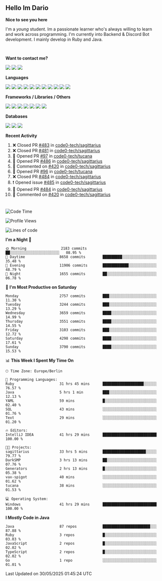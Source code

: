 <h2>Hello Im Dario</h2>

**Nice to see you here**

I'm a *young* student. Im a passionate learner who's always willing to learn and work across
programming. I'm currently into Backend & Discord Bot development. I mainly develop in Ruby and Java.

<br/>

**Want to contact me?**

<a href="https://github.com/knerio"><img src="https://img.shields.io/badge/-Github-blue?style=for-the-badge&logo=github&logoColor=white"/></a> <a href="https://discord.com/users/639416958923702292"><img src="https://img.shields.io/badge/-knerio-blue?style=for-the-badge&logo=discord&logoColor=white"/></a> <a href="https://twitch.tv/dopalos_"><img src="https://img.shields.io/badge/-twitch-blue?style=for-the-badge&logo=twitch&logoColor=white"/></a>

**Languages**

<img src="https://img.shields.io/badge/-Java-blue?style=for-the-badge&logo=java&logoColor=white"/> <img src="https://img.shields.io/badge/-Ruby-blue?style=for-the-badge&logo=Ruby&logoColor=white"/> <img src="https://img.shields.io/badge/-Git-blue?style=for-the-badge&logo=Git&logoColor=white"/> <img src="https://img.shields.io/badge/-HTML-blue?style=for-the-badge&logo=html5&logoColor=white"/> <img src="https://img.shields.io/badge/-CSS-blue?style=for-the-badge&logo=CSS3&logoColor=white"/> <img src="https://img.shields.io/badge/-Javascript-blue?style=for-the-badge&logo=javascript&logoColor=white"/> <img src="https://img.shields.io/badge/-Typescript-blue?style=for-the-badge&logo=TypeScript&logoColor=white"/> <img src="https://img.shields.io/badge/-Kotlin-blue?style=for-the-badge&logo=kotlin&logoColor=white"/> <img src="https://img.shields.io/badge/-SQL-blue?style=for-the-badge&logo=MYSQL&logoColor=white"/> <img src="https://img.shields.io/badge/-Markdown-blue?style=for-the-badge&logo=Markdown&logoColor=white"/> <img src="https://img.shields.io/badge/-JSON-blue?style=for-the-badge&logo=JSON&logoColor=white"/>
<br/>

 **Frameworks / Libraries / Others**

<img src="https://img.shields.io/badge/-Ruby_On_Rails-blue?style=for-the-badge&logo=ruby-on-rails&logoColor=white"/> <img src="https://img.shields.io/badge/-JDA-blue?style=for-the-badge&logo=JDA&logoColor=white"/> <img src="https://img.shields.io/badge/-Bootstrap-blue?style=for-the-badge&logo=Bootstrap&logoColor=white"/> <img src="https://img.shields.io/badge/-Node.JS-blue?style=for-the-badge&logo=node.js&logoColor=white"/> <img src="https://img.shields.io/badge/-React-blue?style=for-the-badge&logo=React&logoColor=white"/> <img src="https://img.shields.io/badge/-Express-blue?style=for-the-badge&logo=Express&logoColor=white"/> <img src="https://img.shields.io/badge/-Next.Js-blue?style=for-the-badge&logo=Next.Js&logoColor=white"/>

**Databases**

<img src="https://img.shields.io/badge/-MongoDB-blue?style=for-the-badge&logo=mongodb&logoColor=white"/> <img src="https://img.shields.io/badge/-MariaDB-blue?style=for-the-badge&logo=MariaDB&logoColor=white"/>
<img src="https://img.shields.io/badge/-PostgreSQL-blue?style=for-the-badge&logo=PostgreSQl&logoColor=white"/>

**Recent Activity**

<!--RECENT_ACTIVITY:start-->
1. ❌ Closed PR [#483](https://github.com/code0-tech/sagittarius/pull/483) in [code0-tech/sagittarius](https://github.com/code0-tech/sagittarius)<br>
2. ❌ Closed PR [#481](https://github.com/code0-tech/sagittarius/pull/481) in [code0-tech/sagittarius](https://github.com/code0-tech/sagittarius)<br>
3. 💪 Opened PR [#97](https://github.com/code0-tech/tucana/pull/97) in [code0-tech/tucana](https://github.com/code0-tech/tucana)<br>
4. 💪 Opened PR [#486](https://github.com/code0-tech/sagittarius/pull/486) in [code0-tech/sagittarius](https://github.com/code0-tech/sagittarius)<br>
5. 💬 Commented on [#420](https://github.com/code0-tech/sagittarius/issues/420#issuecomment-2916435603) in [code0-tech/sagittarius](https://github.com/code0-tech/sagittarius)<br>
6. 💪 Opened PR [#96](https://github.com/code0-tech/tucana/pull/96) in [code0-tech/tucana](https://github.com/code0-tech/tucana)<br>
7. ❌ Closed PR [#484](https://github.com/code0-tech/sagittarius/pull/484) in [code0-tech/sagittarius](https://github.com/code0-tech/sagittarius)<br>
8. ❗️ Opened issue [#485](https://github.com/code0-tech/sagittarius/issues/485) in [code0-tech/sagittarius](https://github.com/code0-tech/sagittarius)<br>
9. 💪 Opened PR [#484](https://github.com/code0-tech/sagittarius/pull/484) in [code0-tech/sagittarius](https://github.com/code0-tech/sagittarius)<br>
10. 💬 Commented on [#420](https://github.com/code0-tech/sagittarius/issues/420#issuecomment-2915980479) in [code0-tech/sagittarius](https://github.com/code0-tech/sagittarius)<br>
<!--RECENT_ACTIVITY:end-->
 
#

<!--START_SECTION:waka-->
![Code Time](http://img.shields.io/badge/Code%20Time-1%2C217%20hrs%2058%20mins-blue)

![Profile Views](http://img.shields.io/badge/Profile%20Views-0-blue)

![Lines of code](https://img.shields.io/badge/From%20Hello%20World%20I%27ve%20Written-2.6%20million%20lines%20of%20code-blue)

**I'm a Night 🦉** 

```text
🌞 Morning                2183 commits        ██░░░░░░░░░░░░░░░░░░░░░░░   08.95 % 
🌆 Daytime                8658 commits        █████████░░░░░░░░░░░░░░░░   35.48 % 
🌃 Evening                11906 commits       ████████████░░░░░░░░░░░░░   48.79 % 
🌙 Night                  1655 commits        ██░░░░░░░░░░░░░░░░░░░░░░░   06.78 % 
```
📅 **I'm Most Productive on Saturday** 

```text
Monday                   2757 commits        ███░░░░░░░░░░░░░░░░░░░░░░   11.30 % 
Tuesday                  3244 commits        ███░░░░░░░░░░░░░░░░░░░░░░   13.29 % 
Wednesday                3659 commits        ████░░░░░░░░░░░░░░░░░░░░░   14.99 % 
Thursday                 3551 commits        ████░░░░░░░░░░░░░░░░░░░░░   14.55 % 
Friday                   3103 commits        ███░░░░░░░░░░░░░░░░░░░░░░   12.72 % 
Saturday                 4298 commits        ████░░░░░░░░░░░░░░░░░░░░░   17.61 % 
Sunday                   3790 commits        ████░░░░░░░░░░░░░░░░░░░░░   15.53 % 
```


📊 **This Week I Spent My Time On** 

```text
🕑︎ Time Zone: Europe/Berlin

💬 Programming Languages: 
Ruby                     31 hrs 45 mins      ███████████████████░░░░░░   76.57 % 
Java                     5 hrs 1 min         ███░░░░░░░░░░░░░░░░░░░░░░   12.13 % 
YAML                     59 mins             █░░░░░░░░░░░░░░░░░░░░░░░░   02.40 % 
SQL                      43 mins             ░░░░░░░░░░░░░░░░░░░░░░░░░   01.76 % 
Text                     29 mins             ░░░░░░░░░░░░░░░░░░░░░░░░░   01.20 % 

🔥 Editors: 
IntelliJ IDEA            41 hrs 29 mins      █████████████████████████   100.00 % 

🐱‍💻 Projects: 
sagittarius              33 hrs 5 mins       ████████████████████░░░░░   79.77 % 
DarkSMP                  3 hrs 13 mins       ██░░░░░░░░░░░░░░░░░░░░░░░   07.76 % 
Generators               2 hrs 13 mins       █░░░░░░░░░░░░░░░░░░░░░░░░   05.38 % 
vax-spigot               40 mins             ░░░░░░░░░░░░░░░░░░░░░░░░░   01.62 % 
tucana                   38 mins             ░░░░░░░░░░░░░░░░░░░░░░░░░   01.53 % 

💻 Operating System: 
Windows                  41 hrs 29 mins      █████████████████████████   100.00 % 
```

**I Mostly Code in Java** 

```text
Java                     87 repos            ██████████████████████░░░   87.88 % 
Ruby                     3 repos             █░░░░░░░░░░░░░░░░░░░░░░░░   03.03 % 
JavaScript               2 repos             █░░░░░░░░░░░░░░░░░░░░░░░░   02.02 % 
TypeScript               2 repos             █░░░░░░░░░░░░░░░░░░░░░░░░   02.02 % 
Go                       1 repo              ░░░░░░░░░░░░░░░░░░░░░░░░░   01.01 % 
```




 Last Updated on 30/05/2025 01:45:24 UTC
<!--END_SECTION:waka-->

